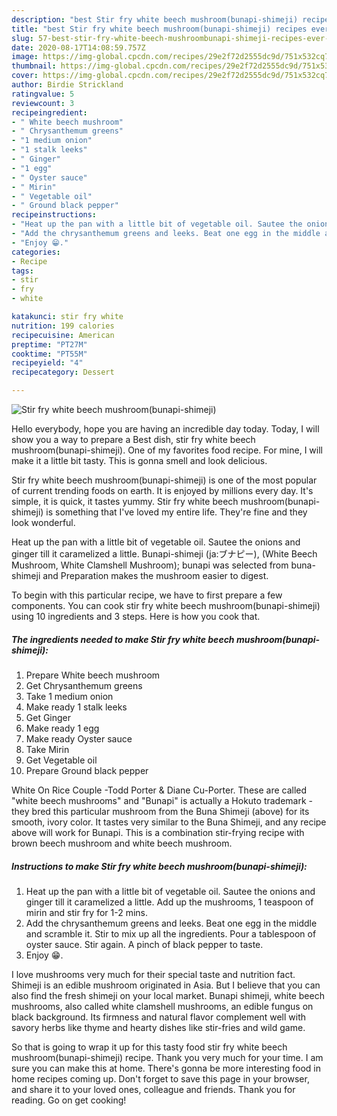 ```yaml
---
description: "best Stir fry white beech mushroom(bunapi-shimeji) recipes ever | how to make homemade Stir fry white beech mushroom(bunapi-shimeji)"
title: "best Stir fry white beech mushroom(bunapi-shimeji) recipes ever | how to make homemade Stir fry white beech mushroom(bunapi-shimeji)"
slug: 57-best-stir-fry-white-beech-mushroombunapi-shimeji-recipes-ever-how-to-make-homemade-stir-fry-white-beech-mushroombunapi-shimeji
date: 2020-08-17T14:08:59.757Z
image: https://img-global.cpcdn.com/recipes/29e2f72d2555dc9d/751x532cq70/stir-fry-white-beech-mushroombunapi-shimeji-recipe-main-photo.jpg
thumbnail: https://img-global.cpcdn.com/recipes/29e2f72d2555dc9d/751x532cq70/stir-fry-white-beech-mushroombunapi-shimeji-recipe-main-photo.jpg
cover: https://img-global.cpcdn.com/recipes/29e2f72d2555dc9d/751x532cq70/stir-fry-white-beech-mushroombunapi-shimeji-recipe-main-photo.jpg
author: Birdie Strickland
ratingvalue: 5
reviewcount: 3
recipeingredient:
- " White beech mushroom"
- " Chrysanthemum greens"
- "1 medium onion"
- "1 stalk leeks"
- " Ginger"
- "1 egg"
- " Oyster sauce"
- " Mirin"
- " Vegetable oil"
- " Ground black pepper"
recipeinstructions:
- "Heat up the pan with a little bit of vegetable oil. Sautee the onions and ginger till it caramelized a little. Add up the mushrooms, 1 teaspoon of mirin and stir fry for 1-2 mins."
- "Add the chrysanthemum greens and leeks. Beat one egg in the middle and scramble it. Stir to mix up all the ingredients. Pour a tablespoon of oyster sauce. Stir again. A pinch of black pepper to taste."
- "Enjoy 😁."
categories:
- Recipe
tags:
- stir
- fry
- white

katakunci: stir fry white 
nutrition: 199 calories
recipecuisine: American
preptime: "PT27M"
cooktime: "PT55M"
recipeyield: "4"
recipecategory: Dessert

---
```



![Stir fry white beech mushroom(bunapi-shimeji)](https://img-global.cpcdn.com/recipes/29e2f72d2555dc9d/751x532cq70/stir-fry-white-beech-mushroombunapi-shimeji-recipe-main-photo.jpg)

Hello everybody, hope you are having an incredible day today. Today, I will show you a way to prepare a Best dish, stir fry white beech mushroom(bunapi-shimeji). One of my favorites food recipe. For mine, I will make it a little bit tasty. This is gonna smell and look delicious.

Stir fry white beech mushroom(bunapi-shimeji) is one of the most popular of current trending foods on earth. It is enjoyed by millions every day. It's simple, it is quick, it tastes yummy. Stir fry white beech mushroom(bunapi-shimeji) is something that I've loved my entire life. They're fine and they look wonderful.

Heat up the pan with a little bit of vegetable oil. Sautee the onions and ginger till it caramelized a little. Bunapi-shimeji (ja:ブナピー), (White Beech Mushroom, White Clamshell Mushroom); bunapi was selected from buna-shimeji and Preparation makes the mushroom easier to digest.


To begin with this particular recipe, we have to first prepare a few components. You can cook stir fry white beech mushroom(bunapi-shimeji) using 10 ingredients and 3 steps. Here is how you cook that.

<!--inarticleads1-->

##### The ingredients needed to make Stir fry white beech mushroom(bunapi-shimeji):

1. Prepare  White beech mushroom
1. Get  Chrysanthemum greens
1. Take 1 medium onion
1. Make ready 1 stalk leeks
1. Get  Ginger
1. Make ready 1 egg
1. Make ready  Oyster sauce
1. Take  Mirin
1. Get  Vegetable oil
1. Prepare  Ground black pepper


White On Rice Couple -Todd Porter &amp; Diane Cu-Porter. These are called &#34;white beech mushrooms&#34; and &#34;Bunapi&#34; is actually a Hokuto trademark - they bred this particular mushroom from the Buna Shimeji (above) for its smooth, ivory color. It tastes very similar to the Buna Shimeji, and any recipe above will work for Bunapi. This is a combination stir-frying recipe with brown beech mushroom and white beech mushroom. 

<!--inarticleads2-->

##### Instructions to make Stir fry white beech mushroom(bunapi-shimeji):

1. Heat up the pan with a little bit of vegetable oil. Sautee the onions and ginger till it caramelized a little. Add up the mushrooms, 1 teaspoon of mirin and stir fry for 1-2 mins.
1. Add the chrysanthemum greens and leeks. Beat one egg in the middle and scramble it. Stir to mix up all the ingredients. Pour a tablespoon of oyster sauce. Stir again. A pinch of black pepper to taste.
1. Enjoy 😁.


I love mushrooms very much for their special taste and nutrition fact. Shimeji is an edible mushroom originated in Asia. But I believe that you can also find the fresh shimeji on your local market. Bunapi shimeji, white beech mushrooms, also called white clamshell mushrooms, an edible fungus on black background. Its firmness and natural flavor complement well with savory herbs like thyme and hearty dishes like stir-fries and wild game. 

So that is going to wrap it up for this tasty food stir fry white beech mushroom(bunapi-shimeji) recipe. Thank you very much for your time. I am sure you can make this at home. There's gonna be more interesting food in home recipes coming up. Don't forget to save this page in your browser, and share it to your loved ones, colleague and friends. Thank you for reading. Go on get cooking!

